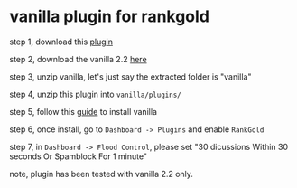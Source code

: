 # vanilla plugin for rankgold

step 1, download this [plugin](https://github.com/rankgold/vanilla/archive/master.zip)

step 2, download the vanilla 2.2 [here](https://github.com/vanilla/vanilla/archive/Vanilla_2.2.zip)

step 3, unzip vanilla, let's just say the extracted folder is "vanilla"

step 4, unzip this plugin into `vanilla/plugins/`

step 5, follow this [guide](https://github.com/vanilla/vanilla#user-content-installation) to install vanilla 

step 6, once install, go to `Dashboard -> Plugins` and enable `RankGold`

step 7, in `Dashboard -> Flood Control`, please set "30 dicussions Within 30 seconds Or Spamblock For 1 minute"

note, plugin has been tested with vanilla 2.2 only.
